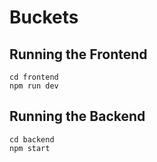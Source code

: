 # Buckets

## Running the Frontend
```
cd frontend
npm run dev
```

## Running the Backend
```
cd backend
npm start
```
